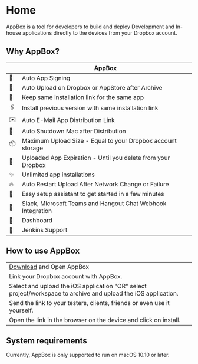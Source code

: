 # Home
AppBox is a tool for developers to build and deploy Development and In-house applications directly to the devices from your Dropbox account.

## Why AppBox?
| | AppBox
-|-
🔑 | Auto App Signing
🚀 | Auto Upload on Dropbox or AppStore after Archive 
🔗 | Keep same installation link for the same app
🖇️ | Install previous version with same installation link
✉️ | Auto E-Mail App Distribution Link
🔌 | Auto Shutdown Mac after Distribution
📦 | Maximum Upload Size - Equal to your Dropbox account storage
📅 | Uploaded App Expiration - Until you delete from your Dropbox 
✨ | Unlimited app installations
🔥 | Auto Restart Upload After Network Change or Failure 
🎩 | Easy setup assistant to get started in a few minutes
🔧 | Slack, Microsoft Teams and Hangout Chat Webhook Integration
🤔 | Dashboard
🚢 | Jenkins Support

## How to use AppBox 
| |
|-|
| [Download](http://getappbox.com/download) and Open AppBox |
| Link your Dropbox account with AppBox. |
| Select and upload the iOS application "OR" select project/workspace to archive and upload the iOS application. |
| Send the link to your testers, clients, friends or even use it yourself. |
| Open the link in the browser on the device and click on install. |

## System requirements
Currently, AppBox is only supported to run on macOS 10.10 or later.